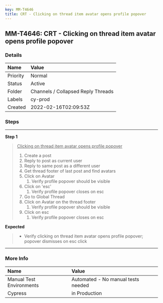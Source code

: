 ```yaml
---
key: MM-T4646
title: CRT - Clicking on thread item avatar opens profile popover
---
```


## MM-T4646: CRT - Clicking on thread item avatar opens profile popover

### Details

| Name     | Value                              |
| :------- | :--------------------------------- |
| Priority | Normal                             |
| Status   | Active                             |
| Folder   | Channels / Collapsed Reply Threads |
| Labels   | cy-prod                            |
| Created  | 2022-02-16T02:09:53Z               |

### Steps

<hr/>

**Step 1**

> <article><u>Clicking on thread item avatar opens profile popover</u><ol><li>Create a post</li><li>Reply to post as current user</li><li>Reply to same post as a different user</li><li>Get thread footer of last post and find avatars</li><li>Click on Avatar<ol><li>Verify profile popover should be visible</li></ol></li><li>Click on 'esc'<ol><li>Verify profile popover closes on esc</li></ol></li><li>Go to Global Thread</li><li>Click on Avatar on the thread footer<ol><li>Verify profile popover should be visible</li></ol></li><li>Click on esc<ol><li>Verify profile popover closes on esc</li></ol></li></ol></article>

**Expected**

> <article><ul><li>Verify clicking on thread item avatar opens profile popover; popover dismisses on esc click</li></ul></article>

<hr/>

### More Info

| Name                     | Value                              |
| :----------------------- | :--------------------------------- |
| Manual Test Environments | Automated - No manual tests needed |
| Cypress                  | in Production                      |
